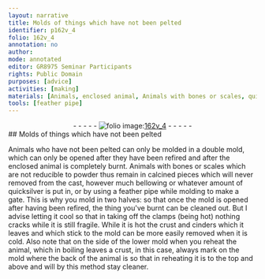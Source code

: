 ```yaml
---
layout: narrative
title: Molds of things which have not been pelted
identifier: p162v_4
folio: 162v_4
annotation: no
author:
mode: annotated
editor: GR8975 Seminar Participants
rights: Public Domain
purposes: [advice]
activities: [making]
materials: [Animals, enclosed animal, Animals with bones or scales, quicksilver]
tools: [feather pipe]
---
```


 <div class="folio" align="center">- - - - - <a href="http://gallica.bnf.fr/ark:/12148/btv1b10500001g/f330.item" target="_blank"><img src="https://cu-mkp.github.io/GR8975-edition/assets/photo-icon.png" alt="folio image: " style="display:inline-block; margin-bottom:-3px;"/>162v_4</a> - - - - - </div> 
## Molds of things which have not been pelted

 
<span class="activity"><span class="material">Animals</span> who have not been pelted can only be molded in a double mold, which can only be opened after they have been refired and after the <span class="material">enclosed animal</span> is completely burnt. <span class="material">Animals with bones or scales</span> which are not reducible to powder thus remain in calcined pieces which will never removed from the cast, however much bellowing or whatever amount of <span class="material">quicksilver</span> is put in, or by using a <span class="tool">feather pipe</span> while molding to make a gate. This is why you mold in two halves: so that once the mold is opened after having been refired, the thing you've burnt can be cleaned out. But I advise letting it cool so that in taking off the clamps (being hot) nothing cracks while it is still fragile. While it is hot the crust and cinders which it leaves and which stick to the mold can be more easily removed when it is cold. Also note that on the side of the lower mold when you reheat the animal, which in boiling leaves a crust, in this case, always mark on the mold where the back of the animal is so that in reheating it is to the top and above and will by this method stay cleaner.</span>
 